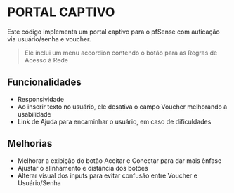 # PORTAL CAPTIVO
Este código implementa um portal captivo para o pfSense com auticação via usuário/senha e voucher. 

> Ele inclui um menu accordion contendo o botão para as Regras de Acesso à Rede

## Funcionalidades

* Responsividade
* Ao inserir texto no usuário, ele desativa o campo Voucher melhorando a usabilidade
* Link de Ajuda para encaminhar o usuário, em caso de dificuldades

## Melhorias

- Melhorar a exibição do botão Aceitar e Conectar para dar mais ênfase
- Ajustar o alinhamento e distância dos botões
- Alterar visual dos inputs para evitar confusão entre Voucher e Usuário/Senha
